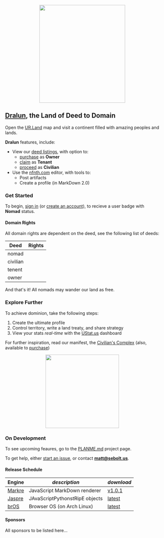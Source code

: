 
<p align="center"><img src="https://github.com/nfnth/res/raw/main/site/bird.png" width="280" height="320" /></p>
  
## [Dralun](https://dralun.com), the Land of Deed to Domain

Open the [UR.Land](https://ur.land) map and visit a continent filled with amazing peoples and lands. 

**Dralun** features, include:

- View our [deed listings](https://github.com/nfnth/nfnth/blob/master/doc/DEED.md), with option to:
  - [purchase]() as **Owner**
  - [claim]() as **Tenant**
  - [proceed]() as **Civilian**
- Use the [nfnth.com](https://nfnth.com) editor, with tools to: 
  - Post artifacts
  - Create a profile (in MarkDown 2.0)

### Get Started

To begin, [sign in]() (or [create an account]()), to recieve a user badge with **Nomad** status.

#### Domain Rights

All domain rights are dependent on the deed, see the following list of deeds:

|**Deed**|**Rights**|
|-|-|
|nomad||
|civilian||
|tenent||
|owner||
 
And that's it! All nomads may wander our land as free.

### Explore Further

To achieve dominion, take the following steps:

1. Create the ultimate profile
1. Control territory, write a land treaty, and share strategy
1. View your stats *real-time* with the [UStat.us](https://ustat.us) dashboard
 
For further inspiration, read our manifest, the [Civilian's Complex](https://github.com/nfnth/nfnth/blob/master/doc/CC.md) (also, available to [purchase]())

<p align="center"><img src="https://github.com/nfnth/res/raw/main/site/fox.png" width="240" height="240" /></p>

### On Development

To see upcoming feaures, go to the [PLANME.md](https://github.com/users/nfnth/projects/3) project page.

To get help, either [start an issue](https://github.com/nfnth/nfnth/issues), or contact **matt@sebolt.us**.

#### Release Schedule

|**Engine**|*description*|*download*|
|-|-|-|
|[Markre](https://github.com/nfnth/nfnth/blob/master/doc/MATTDOWN.md)|JavaScript MarkDown renderer|[v1.0.1]()|
|[Jaspre]()|JAvaScriptPythonstRipE objects|[latest]()|
|[brOS](https://github.com/nfnth/nfnth/blob/master/doc/BROS.md)|Browser OS (on Arch Linux)|[latest]()|

#### Sponsors

All sponsors to be listed here...
